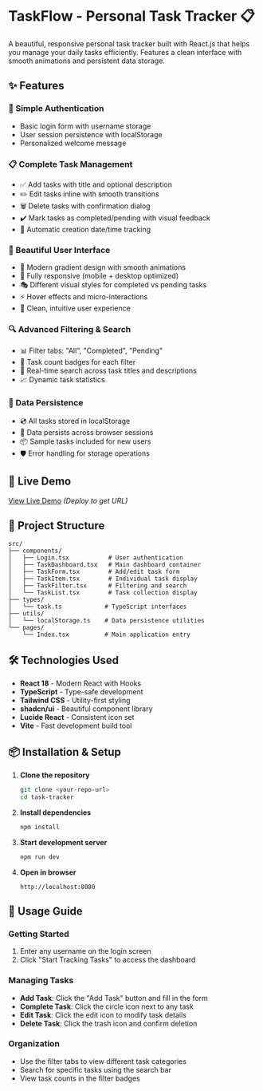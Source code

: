 
# TaskFlow - Personal Task Tracker 📋

A beautiful, responsive personal task tracker built with React.js that helps you manage your daily tasks efficiently. Features a clean interface with smooth animations and persistent data storage.


## ✨ Features

### 🔐 Simple Authentication
- Basic login form with username storage
- User session persistence with localStorage
- Personalized welcome message

### 📋 Complete Task Management
- ✅ Add tasks with title and optional description
- ✏️ Edit tasks inline with smooth transitions
- 🗑️ Delete tasks with confirmation dialog
- ✔️ Mark tasks as completed/pending with visual feedback
- 📅 Automatic creation date/time tracking

### 🎨 Beautiful User Interface
- 🌈 Modern gradient design with smooth animations
- 📱 Fully responsive (mobile + desktop optimized)
- 🎭 Different visual styles for completed vs pending tasks
- ⚡ Hover effects and micro-interactions
- 🎯 Clean, intuitive user experience

### 🔍 Advanced Filtering & Search
- 📊 Filter tabs: "All", "Completed", "Pending"
- 🔢 Task count badges for each filter
- 🔎 Real-time search across task titles and descriptions
- 📈 Dynamic task statistics

### 💾 Data Persistence
- 💿 All tasks stored in localStorage
- 🔄 Data persists across browser sessions
- 📦 Sample tasks included for new users
- 🛡️ Error handling for storage operations

## 🚀 Live Demo

[View Live Demo](https://your-demo-url.netlify.app) *(Deploy to get URL)*

## 📁 Project Structure

```
src/
├── components/
│   ├── Login.tsx           # User authentication
│   ├── TaskDashboard.tsx   # Main dashboard container
│   ├── TaskForm.tsx        # Add/edit task form
│   ├── TaskItem.tsx        # Individual task display
│   ├── TaskFilter.tsx      # Filtering and search
│   └── TaskList.tsx        # Task collection display
├── types/
│   └── task.ts            # TypeScript interfaces
├── utils/
│   └── localStorage.ts    # Data persistence utilities
└── pages/
    └── Index.tsx          # Main application entry
```

## 🛠️ Technologies Used

- **React 18** - Modern React with Hooks
- **TypeScript** - Type-safe development
- **Tailwind CSS** - Utility-first styling
- **shadcn/ui** - Beautiful component library
- **Lucide React** - Consistent icon set
- **Vite** - Fast development build tool

## 📦 Installation & Setup

1. **Clone the repository**
   ```bash
   git clone <your-repo-url>
   cd task-tracker
   ```

2. **Install dependencies**
   ```bash
   npm install
   ```

3. **Start development server**
   ```bash
   npm run dev
   ```

4. **Open in browser**
   ```
   http://localhost:8080
   ```

## 🎯 Usage Guide

### Getting Started
1. Enter any username on the login screen
2. Click "Start Tracking Tasks" to access the dashboard

### Managing Tasks
- **Add Task**: Click the "Add Task" button and fill in the form
- **Complete Task**: Click the circle icon next to any task
- **Edit Task**: Click the edit icon to modify task details
- **Delete Task**: Click the trash icon and confirm deletion

### Organization
- Use the filter tabs to view different task categories
- Search for specific tasks using the search bar
- View task counts in the filter badges

